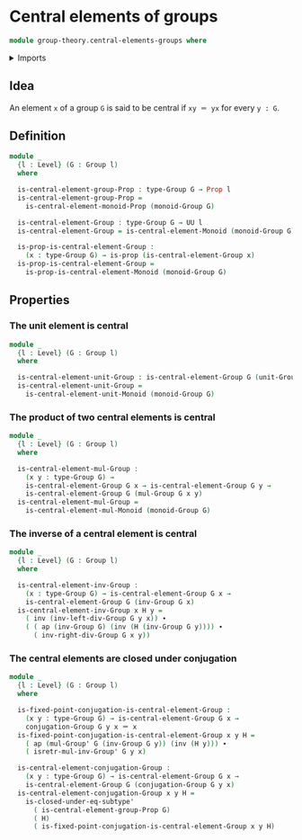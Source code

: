 # Central elements of groups

```agda
module group-theory.central-elements-groups where
```

<details><summary>Imports</summary>

```agda
open import foundation.identity-types
open import foundation.propositions
open import foundation.sets
open import foundation.subtypes
open import foundation.universe-levels

open import group-theory.central-elements-monoids
open import group-theory.conjugation
open import group-theory.groups
```

</details>

## Idea

An element `x` of a group `G` is said to be central if `xy ＝ yx` for every
`y : G`.

## Definition

```agda
module _
  {l : Level} (G : Group l)
  where

  is-central-element-group-Prop : type-Group G → Prop l
  is-central-element-group-Prop =
    is-central-element-monoid-Prop (monoid-Group G)

  is-central-element-Group : type-Group G → UU l
  is-central-element-Group = is-central-element-Monoid (monoid-Group G)

  is-prop-is-central-element-Group :
    (x : type-Group G) → is-prop (is-central-element-Group x)
  is-prop-is-central-element-Group =
    is-prop-is-central-element-Monoid (monoid-Group G)
```

## Properties

### The unit element is central

```agda
module _
  {l : Level} (G : Group l)
  where

  is-central-element-unit-Group : is-central-element-Group G (unit-Group G)
  is-central-element-unit-Group =
    is-central-element-unit-Monoid (monoid-Group G)
```

### The product of two central elements is central

```agda
module _
  {l : Level} (G : Group l)
  where

  is-central-element-mul-Group :
    (x y : type-Group G) →
    is-central-element-Group G x → is-central-element-Group G y →
    is-central-element-Group G (mul-Group G x y)
  is-central-element-mul-Group =
    is-central-element-mul-Monoid (monoid-Group G)
```

### The inverse of a central element is central

```agda
module _
  {l : Level} (G : Group l)
  where

  is-central-element-inv-Group :
    (x : type-Group G) → is-central-element-Group G x →
    is-central-element-Group G (inv-Group G x)
  is-central-element-inv-Group x H y =
    ( inv (inv-left-div-Group G y x)) ∙
    ( ( ap (inv-Group G) (inv (H (inv-Group G y)))) ∙
      ( inv-right-div-Group G x y))
```

### The central elements are closed under conjugation

```agda
module _
  {l : Level} (G : Group l)
  where

  is-fixed-point-conjugation-is-central-element-Group :
    (x y : type-Group G) → is-central-element-Group G x →
    conjugation-Group G y x ＝ x
  is-fixed-point-conjugation-is-central-element-Group x y H =
    ( ap (mul-Group' G (inv-Group G y)) (inv (H y))) ∙
    ( isretr-mul-inv-Group' G y x)

  is-central-element-conjugation-Group :
    (x y : type-Group G) → is-central-element-Group G x →
    is-central-element-Group G (conjugation-Group G y x)
  is-central-element-conjugation-Group x y H =
    is-closed-under-eq-subtype'
      ( is-central-element-group-Prop G)
      ( H)
      ( is-fixed-point-conjugation-is-central-element-Group x y H)
```
